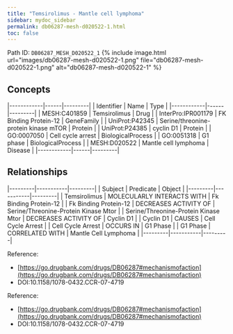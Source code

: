 ```yaml
---
title: "Temsirolimus - Mantle cell lymphoma"
sidebar: mydoc_sidebar
permalink: db06287-mesh-d020522-1.html
toc: false 
---
```



Path ID: `DB06287_MESH_D020522_1`
{% include image.html url="images/db06287-mesh-d020522-1.png" file="db06287-mesh-d020522-1.png" alt="db06287-mesh-d020522-1" %}

## Concepts

|------------|------|---------|
| Identifier | Name | Type    |
|------------|------|---------|
| MESH:C401859 | Temsirolimus | Drug |
| InterPro:IPR001179 | FK Binding Protein-12 | GeneFamily |
| UniProt:P42345 | Serine/threonine-protein kinase mTOR | Protein |
| UniProt:P24385 | cyclin D1 | Protein |
| GO:0007050 | Cell cycle arrest | BiologicalProcess |
| GO:0051318 | G1 phase | BiologicalProcess |
| MESH:D020522 | Mantle cell lymphoma | Disease |
|------------|------|---------|

## Relationships

|---------|-----------|---------|
| Subject | Predicate | Object  |
|---------|-----------|---------|
| Temsirolimus | MOLECULARLY INTERACTS WITH | Fk Binding Protein-12 |
| Fk Binding Protein-12 | DECREASES ACTIVITY OF | Serine/Threonine-Protein Kinase Mtor |
| Serine/Threonine-Protein Kinase Mtor | DECREASES ACTIVITY OF | Cyclin D1 |
| Cyclin D1 | CAUSES | Cell Cycle Arrest |
| Cell Cycle Arrest | OCCURS IN | G1 Phase |
| G1 Phase | CORRELATED WITH | Mantle Cell Lymphoma |
|---------|-----------|---------|

Reference: 
  - [https://go.drugbank.com/drugs/DB06287#mechanismofaction](https://go.drugbank.com/drugs/DB06287#mechanismofaction)
  - DOI:10.1158/1078-0432.CCR-07-4719

Reference: 
  - [https://go.drugbank.com/drugs/DB06287#mechanismofaction](https://go.drugbank.com/drugs/DB06287#mechanismofaction)
  - DOI:10.1158/1078-0432.CCR-07-4719
